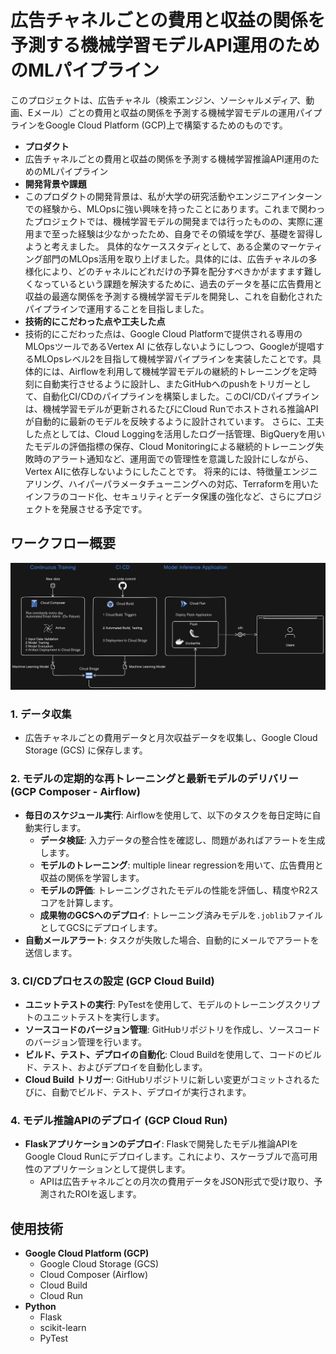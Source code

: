# 広告チャネルごとの費用と収益の関係を予測する機械学習モデルAPI運用のためのMLパイプライン

このプロジェクトは、広告チャネル（検索エンジン、ソーシャルメディア、動画、Eメール）ごとの費用と収益の関係を予測する機械学習モデルの運用パイプラインをGoogle Cloud Platform (GCP)上で構築するためのものです。

- **プロダクト**
- 広告チャネルごとの費用と収益の関係を予測する機械学習推論API運用のためのMLパイプライン
- **開発背景や課題**
- このプロダクトの開発背景は、私が大学の研究活動やエンジニアインターンでの経験から、MLOpsに強い興味を持ったことにあります。これまで関わったプロジェクトでは、機械学習モデルの開発までは行ったものの、実際に運用まで至った経験は少なかったため、自身でその領域を学び、基礎を習得しようと考えました。
具体的なケーススタディとして、ある企業のマーケティング部門のMLOps活用を取り上げました。具体的には、広告チャネルの多様化により、どのチャネルにどれだけの予算を配分すべきかがますます難しくなっているという課題を解決するために、過去のデータを基に広告費用と収益の最適な関係を予測する機械学習モデルを開発し、これを自動化されたパイプラインで運用することを目指しました。
- **技術的にこだわった点や工夫した点**
- 技術的にこだわった点は、Google Cloud Platformで提供される専用のMLOpsツールであるVertex AI に依存しないようにしつつ、Googleが提唱するMLOpsレベル2を目指して機械学習パイプラインを実装したことです。具体的には、Airflowを利用して機械学習モデルの継続的トレーニングを定時刻に自動実行させるように設計し、またGitHubへのpushをトリガーとして、自動化CI/CDのパイプラインを構築しました。このCI/CDパイプラインは、機械学習モデルが更新されるたびにCloud Runでホストされる推論APIが自動的に最新のモデルを反映するように設計されています。
さらに、工夫した点としては、Cloud Loggingを活用したログ一括管理、BigQueryを用いたモデルの評価指標の保存、Cloud Monitoringによる継続的トレーニング失敗時のアラート通知など、運用面での管理性を意識した設計にしながら、Vertex AIに依存しないようにしたことです。
将来的には、特徴量エンジニアリング、ハイパーパラメータチューニングへの対応、Terraformを用いたインフラのコード化、セキュリティとデータ保護の強化など、さらにプロジェクトを発展させる予定です。


## ワークフロー概要

![Workflow](image/Airflow.png)

### 1. データ収集

- 広告チャネルごとの費用データと月次収益データを収集し、Google Cloud Storage (GCS) に保存します。

### 2. モデルの定期的な再トレーニングと最新モデルのデリバリー (GCP Composer - Airflow)

- **毎日のスケジュール実行**: Airflowを使用して、以下のタスクを毎日定時に自動実行します。
  - **データ検証**: 入力データの整合性を確認し、問題があればアラートを生成します。
  - **モデルのトレーニング**: multiple linear regressionを用いて、広告費用と収益の関係を学習します。
  - **モデルの評価**: トレーニングされたモデルの性能を評価し、精度やR2スコアを計算します。
  - **成果物のGCSへのデプロイ**: トレーニング済みモデルを`.joblib`ファイルとしてGCSにデプロイします。
- **自動メールアラート**: タスクが失敗した場合、自動的にメールでアラートを送信します。

### 3. CI/CDプロセスの設定 (GCP Cloud Build)

- **ユニットテストの実行**: PyTestを使用して、モデルのトレーニングスクリプトのユニットテストを実行します。
- **ソースコードのバージョン管理**: GitHubリポジトリを作成し、ソースコードのバージョン管理を行います。
- **ビルド、テスト、デプロイの自動化**: Cloud Buildを使用して、コードのビルド、テスト、およびデプロイを自動化します。
- **Cloud Build トリガー**: GitHubリポジトリに新しい変更がコミットされるたびに、自動でビルド、テスト、デプロイが実行されます。

### 4. モデル推論APIのデプロイ (GCP Cloud Run)

- **Flaskアプリケーションのデプロイ**: Flaskで開発したモデル推論APIをGoogle Cloud Runにデプロイします。これにより、スケーラブルで高可用性のアプリケーションとして提供します。
  - APIは広告チャネルごとの月次の費用データをJSON形式で受け取り、予測されたROIを返します。

## 使用技術

- **Google Cloud Platform (GCP)**
  - Google Cloud Storage (GCS)
  - Cloud Composer (Airflow)
  - Cloud Build
  - Cloud Run
- **Python**
  - Flask
  - scikit-learn
  - PyTest

